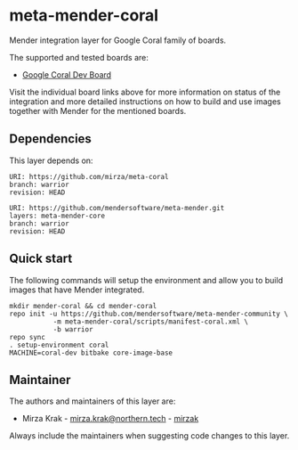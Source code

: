 # meta-mender-coral

Mender integration layer for Google Coral family of boards.

The supported and tested boards are:

- [Google Coral Dev Board](https://hub.mender.io/t/google-coral-dev-board/1711)

Visit the individual board links above for more information on status of the
integration and more detailed instructions on how to build and use images
together with Mender for the mentioned boards.

## Dependencies

This layer depends on:

```
URI: https://github.com/mirza/meta-coral
branch: warrior
revision: HEAD
```

```
URI: https://github.com/mendersoftware/meta-mender.git
layers: meta-mender-core
branch: warrior
revision: HEAD
```

## Quick start

The following commands will setup the environment and allow you to build images
that have Mender integrated.


```
mkdir mender-coral && cd mender-coral
repo init -u https://github.com/mendersoftware/meta-mender-community \
           -m meta-mender-coral/scripts/manifest-coral.xml \
           -b warrior
repo sync
. setup-environment coral
MACHINE=coral-dev bitbake core-image-base
```


## Maintainer

The authors and maintainers of this layer are:

- Mirza Krak - <mirza.krak@northern.tech> - [mirzak](https://github.com/mirzak)

Always include the maintainers when suggesting code changes to this layer.
